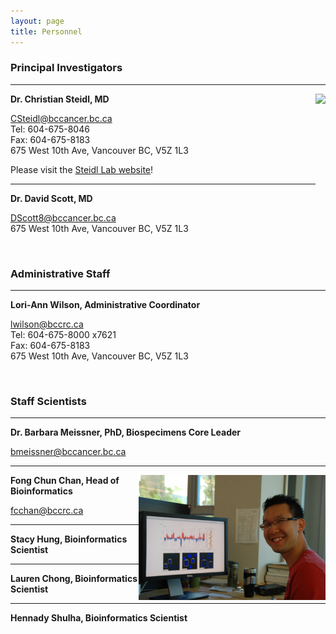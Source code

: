 ```yaml
---
layout: page
title: Personnel
---
```


### Principal Investigators

---

<img align="right" src="/img/steidl.png" height="200">

**Dr. Christian Steidl, MD**

<CSteidl@bccancer.bc.ca>  
Tel: 604-675-8046  
Fax: 604-675-8183  
675 West 10th Ave, Vancouver BC, V5Z 1L3  

Please visit the [Steidl Lab website](http://steidllab.med.ubc.ca/)!

---

**Dr. David Scott, MD**

<DScott8@bccancer.bc.ca>  
675 West 10th Ave, Vancouver BC, V5Z 1L3

<br>

### Administrative Staff

---

**Lori-Ann Wilson, Administrative Coordinator**

<lwilson@bccrc.ca>  
Tel: 604-675-8000 x7621  
Fax: 604-675-8183  
675 West 10th Ave, Vancouver BC, V5Z 1L3

<br>

### Staff Scientists

---

**Dr. Barbara Meissner, PhD, Biospecimens Core Leader**

<bmeissner@bccancer.bc.ca>

---

<img align="right" src="/img/fong.jpg" height="200">

**Fong Chun Chan, Head of Bioinformatics**

<fcchan@bccrc.ca>

---

**Stacy Hung, Bioinformatics Scientist**

---

**Lauren Chong, Bioinformatics Scientist**

---

**Hennady Shulha, Bioinformatics Scientist**

